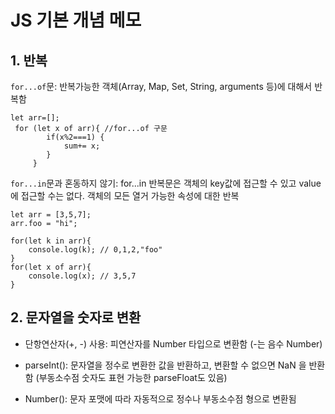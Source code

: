 # JS 기본 개념 메모
## 1. 반복

`for...of`문: 반복가능한 객체(Array, Map, Set, String, arguments 등)에 대해서 반복함
```JS
let arr=[];
 for (let x of arr){ //for...of 구문
        if(x%2===1) {
            sum+= x;
        }
     }
```
`for...in`문과 혼동하지 않기: for...in 반복문은 객체의 key값에 접근할 수 있고 value에 접근할 수는 없다. 객체의 모든 열거 가능한 속성에 대한 반복

```JS
let arr = [3,5,7];
arr.foo = "hi";

for(let k in arr){
    console.log(k); // 0,1,2,"foo"
}
for(let x of arr){
    console.log(x); // 3,5,7
}
```

## 2. 문자열을 숫자로 변환

- 단항연산자(+, -) 사용: 피연산자를 Number 타입으로 변환함 (-는 음수 Number)

- parseInt(): 문자열을 정수로 변환한 값을 반환하고, 변환할 수 없으면 NaN 을 반환함 (부동소수점 숫자도 표현 가능한 parseFloat도 있음)

- Number(): 문자 포맷에 따라 자동적으로 정수나 부동소수점 형으로 변환됨



